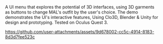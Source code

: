 A UI menu that explores the potential of 3D interfaces, using 3D garments as buttons to change MAL's outfit by the user's choice.
The demo demonstrates the UI's interactive features, Using Clo3D, Blender & Unity for design and prototyping. 
Tested on Oculus Quest 3.



https://github.com/user-attachments/assets/9d678002-cc5c-4914-8183-8d3d7fee523c

